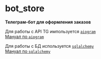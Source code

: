 # bot_store
**Телеграм-бот для оформления заказов**

Для работы с API TG импользуется [`aiogram`](https://aiogram.readthedocs.io/) \
[Мануал по `aiogram`](https://surik00.gitbooks.io/aiogram-lessons/content/)

Для работы с БД используется [`sqlalchemy`](https://www.sqlalchemy.org/) \
[Мануал по `sqlalchemy`](https://ru.wikibooks.org/wiki/SQLAlchemy)
